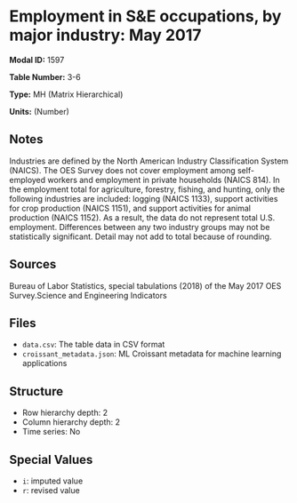 # Employment in S&E occupations, by major industry: May 2017

**Modal ID:** 1597

**Table Number:** 3-6

**Type:** MH (Matrix Hierarchical)

**Units:** (Number)

## Notes

Industries are defined by the North American Industry Classification System (NAICS). The OES Survey does not cover employment among self-employed workers and employment in private households (NAICS 814). In the employment total for agriculture, forestry, fishing, and hunting, only the following industries are included: logging (NAICS 1133), support activities for crop production (NAICS 1151), and support activities for animal production (NAICS 1152). As a result, the data do not represent total U.S. employment. Differences between any two industry groups may not be statistically significant. Detail may not add to total because of rounding.

## Sources

Bureau of Labor Statistics, special tabulations (2018) of the May 2017 OES Survey.Science and Engineering Indicators

## Files

- `data.csv`: The table data in CSV format
- `croissant_metadata.json`: ML Croissant metadata for machine learning applications

## Structure

- Row hierarchy depth: 2
- Column hierarchy depth: 2
- Time series: No

## Special Values

- `i`: imputed value
- `r`: revised value
